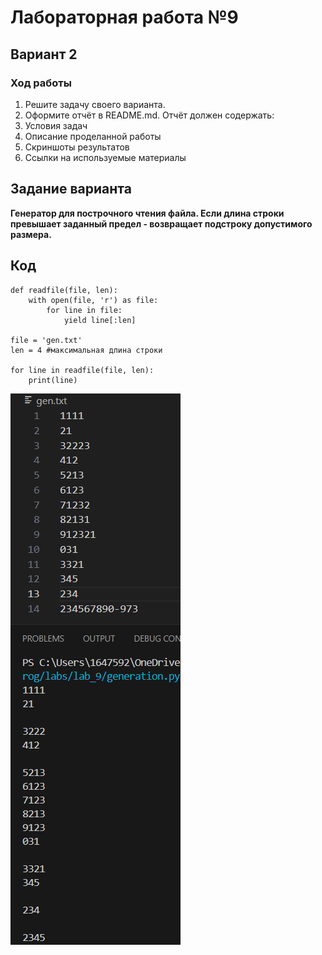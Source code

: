 # Лабораторная работа №9
## Вариант 2
### Ход работы
1. Решите задачу своего варианта.
2. Оформите отчёт в README.md. Отчёт должен содержать:
3. Условия задач
4. Описание проделанной работы
5. Скриншоты результатов
6. Ссылки на используемые материалы
## Задание варианта
**Генератор для построчного чтения файла. Если длина строки превышает заданный предел - возвращает подстроку допустимого размера.**
## Код
```
def readfile(file, len):
    with open(file, 'r') as file:
        for line in file:
            yield line[:len]

file = 'gen.txt' 
len = 4 #максимальная длина строки

for line in readfile(file, len):
    print(line)
```
![alt text](generation.png)